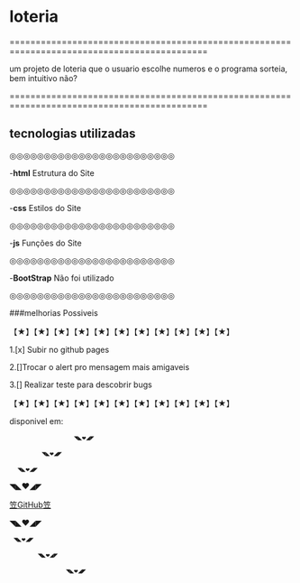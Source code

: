 # loteria
============================================================================================

um projeto de loteria que o usuario escolhe numeros e o programa sorteia, bem intuitivo não?

============================================================================================

## tecnologias utilizadas

◎◎◎◎◎◎◎◎◎◎◎◎◎◎◎◎◎◎◎◎◎◎◎◎

-**html** Estrutura do Site

◎◎◎◎◎◎◎◎◎◎◎◎◎◎◎◎◎◎◎◎◎◎◎◎

-**css** Estilos do Site

◎◎◎◎◎◎◎◎◎◎◎◎◎◎◎◎◎◎◎◎◎◎◎◎

-**js** Funções do Site

◎◎◎◎◎◎◎◎◎◎◎◎◎◎◎◎◎◎◎◎◎◎◎◎

-**BootStrap** Não foi utilizado

◎◎◎◎◎◎◎◎◎◎◎◎◎◎◎◎◎◎◎◎◎◎◎◎


###melhorias Possiveis

【★】【★】【★】【★】【★】【★】【★】【★】【★】【★】【★】

1.[x] Subir no github pages

2.[]Trocar o alert pro mensagem mais amigaveis

3.[] Realizar teste para descobrir bugs

【★】【★】【★】【★】【★】【★】【★】【★】【★】【★】【★】


disponivel em:

 	                ◥◣❤◢◤
	
            ◥◣❤◢◤
	
      ◥◣❤◢◤
	
◥◣❤◢◤
	

[笠GitHub笠](https://toddyzin13.github.io/loteria/)

◥◣❤◢◤
	
     ◥◣❤◢◤
	
           ◥◣❤◢◤
	
                  ◥◣❤◢◤
	 
